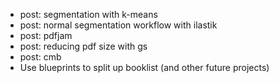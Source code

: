 - post: segmentation with k-means
- post: normal segmentation workflow with ilastik
- post: pdfjam
- post: reducing pdf size with gs
- post: cmb
- Use blueprints to split up booklist (and other future projects)